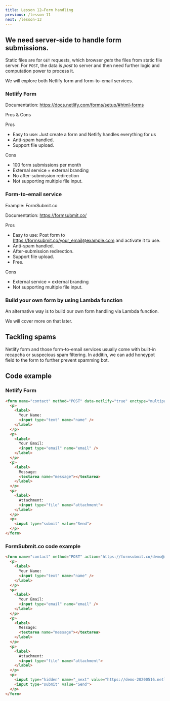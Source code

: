 ```yaml
---
title: Lesson 12–Form handling
previous: /lesson-11
next: /lesson-13
---
```


## We need server-side to handle form submissions.

Static files are for `GET` requests, which browser _gets_ the files from static file server. For `POST`, the data is _post_ to server and then need further logic and computation power to process it.

We will explore both Netlify form and form-to-email services.

### Netlify Form


Documentation: https://docs.netlify.com/forms/setup/#html-forms

Pros & Cons

Pros

- Easy to use: Just create a form and Netlify handles everything for us
- Anti-spam handled.
- Support file upload.

Cons

- 100 form submissions per month
- External service = external branding
- No after-submission redirection
- Not supporting multiple file input.


### Form-to-email service

Example: FormSubmit.co

Documentation: https://formsubmit.co/

Pros

- Easy to use: Post form to https://formsubmit.co/your_email@example.com and activate it to use.
- Anti-spam handled.
- After-submission redirection.
- Support file upload.
- Free.

Cons

- External service = external branding
- Not supporting multiple file input.




### Build your own form by using Lambda function

An alternative way is to build our own form handling via Lambda function.

We will cover more on that later.


## Tackling spams

Netlify form and those form-to-email services usually come with built-in recapcha or suspecious spam filtering. In additin, we can add honeypot field to the form to further prevent spamming bot.




## Code example

### Netlify Form

```html
<form name="contact" method="POST" data-netlify="true" enctype="multipart/form-data">
  <p>
    <label>
      Your Name:
      <input type="text" name="name" />
    </label>
  </p>
  <p>
    <label>
      Your Email:
      <input type="email" name="email" />
    </label>
  </p>
  <p>
    <label>
      Message:
      <textarea name="message"></textarea>
    </label>
  </p>
  <p>
    <label>
      Attachment:
      <input type="file" name="attachment">
    </label>
  </p>
  <p>
    <input type="submit" value="Send">
  </p>
</form>
```


### FormSubmit.co code example

``` html
<form name="contact" method="POST" action="https://formsubmit.co/demo@makzan.net" enctype="multipart/form-data">
  <p>
    <label>
      Your Name:
      <input type="text" name="name" />
    </label>
  </p>
  <p>
    <label>
      Your Email:
      <input type="email" name="email" />
    </label>
  </p>
  <p>
    <label>
      Message:
      <textarea name="message"></textarea>
    </label>
  </p>
  <p>
    <label>
      Attachment:
      <input type="file" name="attachment">
    </label>
  </p>
  <p>
    <input type="hidden" name="_next" value="https://demo-20200516.netlify.app/thanks">
    <input type="submit" value="Send">
  </p>
</form>
```